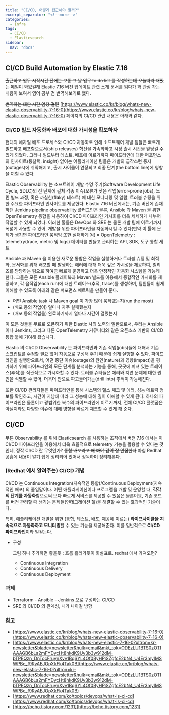 ```yaml
---
title: "CI/CD, 어떻게 접근해야 할까?"
excerpt_separator: "<!--more-->"
categories:
  - Infra
tags:
  - CI/CD
  - Elasticsearch
sidebar:
  nav: "docs"
---
```

## CI/CD Build Automation by Elastic 7.16

~~출근하고 업무 시작시간 전에는 보통 그 날 업무 to do list 를 작성하는데 오늘따라 재밌는 메일이 와있길래~~ Elastic 7.16 버전 업데이트 관련 소개 문서를 읽다가 꽤 관심 가는 내용이 보여서 영어 공부 겸 번역해보기로 했다.

~~번역하는 데만 시간 엄청 걸린~~ [https://www.elastic.co/kr/blog/whats-new-elastic-observability-7-16-0](https://www.elastic.co/kr/blog/whats-new-elastic-observability-7-16-0) 페이지의 CI/CD 관련 내용은 아래와 같다.

### CI/CD 빌드 자동화와 배포에 대한 가시성을 확보하자
<div class="notice--error" markdown="1">
현대의 애자일 배포 프로세스와 CI/CD 자동화로 인해 소프트웨어 개발 팀들은 빠르게 빌드하고 배포함으로서(ship releases) 혁신을 가속화하고 시장 출시 시간을 앞당길 수 있게 되었다.
그러나 빌드부터 테스트, 배포에 이르기까지 파이프라인에 대한 퍼포먼스의 인사이트(통찰력, insight) 없이는 어플리케이션 팀들은 개발의 급작스런 중지(outages)에 취약해지고, 출시 사이클이 연장되고 최종 단계(the bottom line)에 영향을 끼칠 수 있다.

Elastic Observability 는 소프트웨어 개발 수명 주기(Software Development Life Cycle, SDLC)의 전 단계에 걸쳐 각종 이슈(오류가 잦은 작업(error-prone jobs), 느린 빌드 과정, 혹은 까칠한(flaky) 테스트) 에 대한 모니터링 및 알람, 트러블 슈팅을 위한 주요한 파이프라인 인사이트를 제공한다.
Elastic 7.16 버전에서는, 기존 버전에 존재하던 Jenkins pipeline observability 플러그인은 물론, Ansible 과 Maven 을 위한 OpenTelemetry 통합을 사용하여 CI/CD 파이프라인 가시화를 더욱 세세하게 나누어 작업할 수 있게 되었다.
이러한 툴들은 DevOps 와 SRE 는 물론 개발 팀에 이르기까지 폭넓게 사용할 수 있어, 개발을 위한 파이프라인을 자동화시킬 수 있다(만약 이 툴에 문제가 생기면 파이프라인 움직임 또한 실패하게 됨)
※ OpenTelemetry : telemetry(trace, metric 및 logs) 데이터를 만들고 관리하는 API, SDK, 도구 통합 세트

Ansible 과 Maven 을 이용한 새로운 통합은 작업을 실행하거나 트러블 슈팅 및 최적화, 문서화를 위해 배포할 때 발생하는 에러에 대해 더욱 깊은 가시성을 제공하여, 릴리즈를 담당하는 팀으로 하여금 빠르게 운영하고 더욱 안정적인 자동화 시스템을 가능케 한다.
그들은 모든 Ansible 플레이북과 Maven 빌드를 이용해서 종합적인 가시화를 제공하고, 각 움직임(each run)에 대한 트레이스(추적, trace)를 생성하며, 팀원들이 쉽게 이해할 수 있도록 아래와 같은 퍼포먼스 메트릭을 만들어 준다.

- 어떤 Ansible task 나 Maven goal 이 가장 많이 움직였는지(run the most)
- (배포 등의 작업이) 얼마나 자주 실패했는지
- (배포 등의 작업을) 완료하기까지 얼마나 시간이 걸렸는지

이 모든 것들을 무료로 오픈하기 위한 Elastic 사의 노력의 일환으로서, 우리는 Ansible 이나 Jenkins, 그리고 다른 OpenTelemetry 커뮤니티와 같은 오픈소스 기반의 CI/CD 통합 툴에 기여해 왔습니다.

Elastic 의 CI/CD Observability 는 파이프라인과 기존 작업(jobs)들에 대해서 기존 스크립트를 수정할 필요 없이 자동으로 구성해 주기 때문에 쉽게 실행할 수 있다.
파이프라인을 실행함으로서, 어떤 중단 이슈(outage)의 원인(nature)과 영향(impact)을 평가하기 위해 파이프라인의 모든 단계를 분석하는 기능을 통해, 곳곳에 퍼져 있는 트레이스(추적)를 직관적으로 가시화할 수 있다.
트러블 슈터들은 에러와 지연 문제에 대한 원인을 식별할 수 있어, 더욱더 안으로 파고들어가는(drill into) 추적이 가능해진다.

또한 CI/CD 관리자들은 파이프라인을 통해 시스템의 헬스 체크 및 에러, 성능 메트릭 정보를 확인하고, 시간이 지남에 따라 그 성능에 대해 깊이 이해할 수 있게 된다. 하나의 파이프라인은 물론이고 광범위한 복수의 파이프라인에 이르기까지, 전체 CI/CD 플랫폼은 아닐지라도 다양한 이슈에 대해 영향을 빠르게 체크할 수 있게 해 준다.
</div>

## CI/CD

무튼 Observability 를 위해 Elasticsearch 를 사용하는 조직에서 버전 7.16 에서는 이 CI/CD 파이프라인을 이용해서 더욱 효율적으로 telemetry 기능을 활용할 수 있다는 것인데, 정작 CI/CD 란 무엇인가? ~~통합 배포라고 해 봐야 감이 잘 안잡힌다~~ 마침 Redhat 공홈에 내용이 알기 쉽게 정리되어 있어서 정독하며 정리해본다.

### (Redhat 에서 알려주는) CI/CD 개념

CI/CD 는 Continuous Integration(지속적인 통합)/Continuous Deployment(지속적인 배포) 의 줄임말이다. 어떤 애플리케이션이나 프로그램을 개발 및 운영할 때, **각각의 단계를 자동화**함으로써 보다 빠르게 서비스를 제공할 수 있음은 물론이요, 기존 코드를 버전 관리할 때 생기는 문제들(인테그레이션 헬)을 해결할 수 있는 효과적인 기술이다.

특히, 애플리케이션 개발을 위한 (통합, 테스트, 배포, 제공에 이르는) **라이프사이클을 지속적으로 자동화하고 모니터링**할 수 있는 기능을 제공해준다. 이를 일반적으로 **CI/CD 파이프라인**이라 일컫는다.

- 구성
    
    그림 하나 추가하면 좋을듯 : 흐름 흘러가듯이 화살표로. redhat 에서 가져오면?
    
    - Continuous Integration
    - Continuous Delivery
    - Continuous Deployment

### 과제

* Terraform - Ansible - Jenkins 으로 구성하는 CI/CD
* SRE 와 CI/CD 의 관계성, 내가 나아갈 방향

### 참고

- [https://www.elastic.co/kr/blog/whats-new-elastic-observability-7-16-0](https://www.elastic.co/kr/blog/whats-new-elastic-observability-7-16-0)
- [https://www.elastic.co/kr/blog/whats-new-elastic-7-16-0?ultron=kr-newsletter&blade=newsletter&hulk=email&mkt_tok=ODEzLU1BTS0zOTIAAAGB6bLa2mFYDycHt8hkdK9Uy3b3w912dM-bTPEQzn_DnTocFruynXvv1BqSYL4Of0ByHPiSZgfcE2bN4_U4Er3myIMSWPBe_f9RyAEJOpXkFk4Tak0B](https://www.elastic.co/kr/blog/whats-new-elastic-7-16-0?ultron=kr-newsletter&blade=newsletter&hulk=email&mkt_tok=ODEzLU1BTS0zOTIAAAGB6bLa2mFYDycHt8hkdK9Uy3b3w912dM-bTPEQzn_DnTocFruynXvv1BqSYL4Of0ByHPiSZgfcE2bN4_U4Er3myIMSWPBe_f9RyAEJOpXkFk4Tak0B)
- [https://www.redhat.com/ko/topics/devops/what-is-ci-cd](https://www.redhat.com/ko/topics/devops/what-is-ci-cd)
- [https://bcho.tistory.com/1231](https://bcho.tistory.com/1231)
